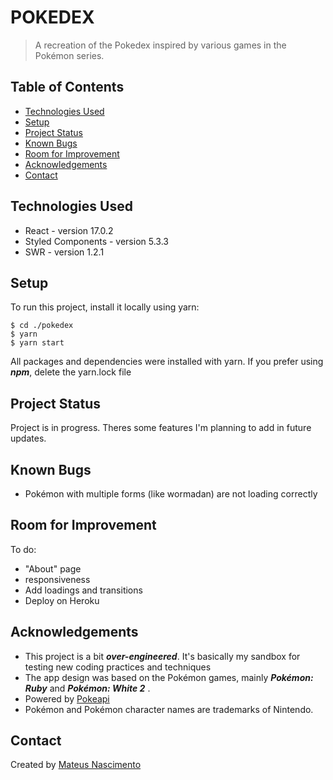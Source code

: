 # POKEDEX
> A recreation of the Pokedex inspired by various games in the Pokémon series.

## Table of Contents
* [Technologies Used](#technologies-used)
* [Setup](#setup)
* [Project Status](#project-status)
* [Known Bugs](#known_bugs) 
* [Room for Improvement](#room-for-improvement)
* [Acknowledgements](#acknowledgements)
* [Contact](#contact)

## Technologies Used
- React - version 17.0.2
- Styled Components - version 5.3.3
- SWR - version 1.2.1

## Setup
To run this project, install it locally using yarn:
```
$ cd ./pokedex
$ yarn
$ yarn start
```
All packages and dependencies were installed with yarn. If you prefer using ***npm***, delete the yarn.lock file

## Project Status
Project is in progress. Theres some features I'm planning to add in future updates.

## Known Bugs
- Pokémon with multiple forms (like wormadan) are not loading correctly

## Room for Improvement
To do:
- "About" page
- responsiveness
- Add loadings and transitions
- Deploy on Heroku


## Acknowledgements
- This project is a bit ***over-engineered***. It's basically my sandbox for testing new coding practices and techniques
- The app design was based on the Pokémon games, mainly ***Pokémon: Ruby*** and ***Pokémon: White 2*** .
- Powered by [Pokeapi](https://pokeapi.co/)
- Pokémon and Pokémon character names are trademarks of Nintendo.

## Contact
Created by [Mateus Nascimento](https://www.linkedin.com/in/mateus-nascimento-735b7b1b6/)

